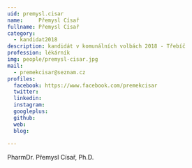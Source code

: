 ```yaml
---
uid: premysl.cisar
name:     Přemysl Císař
fullname: Přemysl Císař
category:
  - kandidat2018
description: kandidát v komunálních volbách 2018 - Třebíč
profession: lékárník
img: people/premysl-cisar.jpg
mail:
  - premekcisar@seznam.cz
profiles:
  facebook: https://www.facebook.com/premekcisar
  twitter: 
  linkedin: 
  instagram: 
  googleplus: 
  github: 
  web: 
  blog: 
  
---
```


PharmDr. Přemysl Císař, Ph.D.
